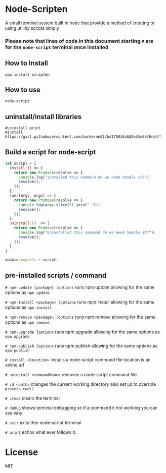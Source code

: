 ﻿# Node-Scripten
A small terminal system built in node that provide a method of creating or using utillity scripts simply 

### Please note that lines of code in this document starting `#` are for the `node-script` terminal once installed

## How to Install
```
npm install scripten
```

## How to use
```bash
node-script
```

## uninstall/install libraries
```node-script
#uninstall print
#install https://gist.githubusercontent.com/barkermn01/bd175036a8d2e65c69f0ce4f1b3120d1/raw/dfdb8ecf93252c84a539fadfe787b317e7eefa08/print.js
```

## Build a script for node-script
```javascript
let script = {
  install:() => {
    return new Promise(resolve => {
      console.log("installed this command do we need handle it?");
      resolve();
    });
  },
  run:(argv, argc) => {
    return new Promise(resolve => {
      console.log(argv.slice(1).join(" "));
      resolve();
    });
  },
  uninstall:()  => {
    return new Promise(resolve => {
      console.log("uninstalled this command do we need handle it?");
      resolve();
    });
  }
}

module.exports = script;
```

## pre-installed scripts / command

`# npm-update [package] [options` runs npm update allowing for the same options as `npm update`

`# npm-install <package> [options` runs npm install allowing for the same options as `npm install`

`# npm-remove <package> [options` runs npm remove allowing for the same options as `npm remove`

`# npm-upgrade [options` runs npm upgrade allowing for the same options as `npm upgrade`

`# npm-publish [options` runs npm publish allowing for the same options as `npm publish`

`# install <location>` installs a node-script command file location is an online url

`# uninstall <commandName>` removes a node-script command file

`# cd <path>` changes the current working directory also set up to override `process.cwd()`

`# clear` clears the terminal

`# debug` shows terminal debugging so if a command it not working you can see why

`# exit` exits ther node-script terminal

`# print` echos what ever follows it.

# License
MIT